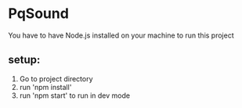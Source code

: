 # PqSound

You have to have Node.js installed on your machine to run this project

## setup:
1. Go to project directory
2. run 'npm install'
3. run 'npm start' to run in dev mode
